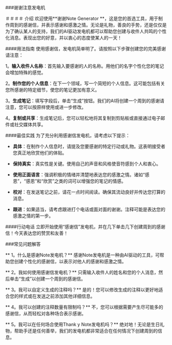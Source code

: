 ###谢谢注意发电机

＃＃＃＃ 介绍
欢迎使用**谢谢Note Generator **，这是您的首选工具，用于制作周到的感谢信，并表示感谢和感激之情。无论是礼物，善良的手势，还是仅仅是为了确认某人的支持，我们的AI驱动发电机都可以帮助您创建与收件人共鸣的个性化消息。表现出您的好意，并以衷心的态度使某人的一天！

####用法指南
使用感谢信，发电机简单明了。请按照以下步骤创建您的完美感谢请注意：

1。**输入收件人名称**：首先输入要感谢的人的名称。用他们的名字个性化您的笔记会增加特殊的感觉。

2。**制作您的个人信息**：在下一个领域，写一个简短的个人信息。这可能包括有关您所感谢的特定细节，使您的笔记更加有意义。

3。**生成笔记**：填写字段后，单击“生成”按钮。我们的AI将创建一个周到的感谢请注意，您可以按原样使用或进一步修改。

4。**复制或共享**：生成笔记后，您可以轻松地将其复制到剪贴板或直接通过电子邮件或社交媒体共享。

####最佳实践
为了充分利用感谢信发电机，请考虑以下提示：

-  **具体**：在制作个人信息时，请提及您要感谢的特定行动或礼物。这表明接受者您真正地欣赏他们的体贴。

-  **保持真实**：真实性是关键。使用自己的声音和风格使音符感到个人和衷心。

-  **使用正面语言**：强调积极的情绪并清楚地表达您的感激之情。诸如“感恩”，“感恩”和“欣赏”之类的词可以增强您的笔记的情感。

-  **校对**：在发送笔记之前，请花一点时间阅读。确保其流动良好并传达您打算的消息。

-  **跟进**：如果适当，请考虑跟进打个电话或面对面的谢谢。注释可能是表达您的感激之情的第一步。

####行动电话
立即开始使用“感谢信”发电机，并在几下单击几下创建周到的感谢信！今天表达您的赞赏和友善！

###常见问题解答

** 1。什么是感谢Note发电机？**
感谢Note发电机是一种由AI驱动的工具，可帮助您创建个性化的感谢信，以表示对他人的感谢和感激之情。

** 2。我如何使用感谢信发电机？**
只需输入收件人的姓名和您的个人消息，然后单击“生成”以创建一个周到的感谢信。

** 3。我可以自定义生成的注释吗？**
是的！您可以修改生成的注释以更好地适合您的样式或在发送之前添加其他详细信息。

** 4。我可以创建的注释数量有限制吗？**
不，您可以根据需要产生尽可能多的感谢信，从而轻松对各种场合表示感谢。

** 5。我可以在任何场合使用Thank y Note发电机吗？**
绝对地！无论是生日礼物，帮助手还是任何善举，我们的发电机都非常适合在任何情况下创建周到的信息。